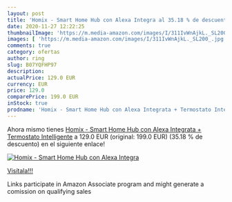 ```yaml
---
layout: post
title: 'Homix - Smart Home Hub con Alexa Integra al 35.18 % de descuento'
date: 2020-11-27 12:22:25
thumbnailImage: 'https://m.media-amazon.com/images/I/311IvWnAjkL._SL200_.jpg'
images: [ 'https://m.media-amazon.com/images/I/311IvWnAjkL._SL200_.jpg' ]
comments: true
category: ofertas
author: ring
slug: B07YQFHP97
description:
actualPrice: 129.0 EUR
currency: EUR
price: 129.0
comparePrice: 199.0 EUR
inStock: true
prodname: 'Homix - Smart Home Hub con Alexa Integrata + Termostato Intelligente'
---
```


Ahora mismo tienes [Homix - Smart Home Hub con Alexa Integrata + Termostato Intelligente](https://www.amazon.it/dp/B07YQFHP97/?tag=tolees00-21) a 129.0 EUR (original: 199.0 EUR) (35.18 %  de descuento) en el siguiente enlace!

[![Homix - Smart Home Hub con Alexa Integra](https://m.media-amazon.com/images/I/311IvWnAjkL._SL200_.jpg)](https://www.amazon.it/dp/B07YQFHP97/?tag=tolees00-21)

[Visítala!!!](https://www.amazon.it/dp/B07YQFHP97/?tag=tolees00-21)

Links participate in Amazon Associate program and might generate a comission on qualifying sales
